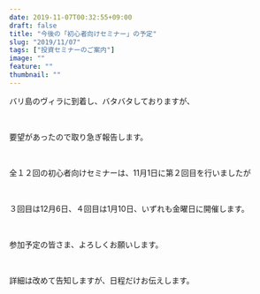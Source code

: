 ```yaml
---
date: 2019-11-07T00:32:55+09:00
draft: false
title: "今後の「初心者向けセミナー」の予定"
slug: "2019/11/07"
tags: ["投資セミナーのご案内"]
image: ""
feature: ""
thumbnail: ""
---
```

<p>バリ島のヴィラに到着し、バタバタしておりますが、</p><p> </p><p>要望があったので取り急ぎ報告します。</p><p> </p><p>全１２回の初心者向けセミナーは、11月1日に第２回目を行いましたが</p><p> </p><p>３回目は12月6日、４回目は1月10日、いずれも金曜日に開催します。</p><p> </p><p>参加予定の皆さま、よろしくお願いします。</p><p> </p><p>詳細は改めて告知しますが、日程だけお伝えします。</p><p> </p><p> </p><p> </p><p> </p>

